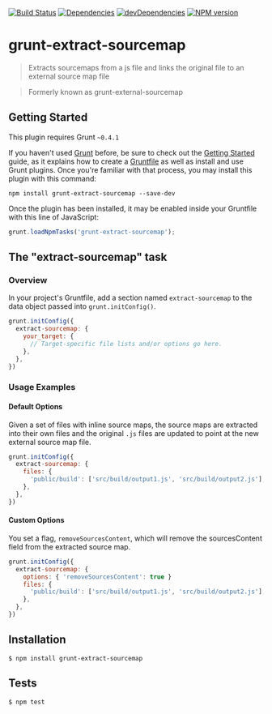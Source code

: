 [![Build Status](https://travis-ci.org/duereg/grunt-extract-sourcemap.png)](https://travis-ci.org/duereg/grunt-extract-sourcemap)
[![Dependencies](https://david-dm.org/duereg/grunt-extract-sourcemap.png)](https://david-dm.org/duereg/grunt-extract-sourcemap)
[![devDependencies](https://david-dm.org/duereg/grunt-extract-sourcemap/dev-status.png)](https://david-dm.org/duereg/grunt-extract-sourcemap#info=devDependencies&view=table)
[![NPM version](https://badge.fury.io/js/grunt-extract-sourcemap.svg)](http://badge.fury.io/js/grunt-extract-sourcemap)

# grunt-extract-sourcemap

> Extracts sourcemaps from a js file and links the original file to an external source map file

> Formerly known as grunt-external-sourcemap

## Getting Started
This plugin requires Grunt `~0.4.1`

If you haven't used [Grunt](http://gruntjs.com/) before, be sure to check out the [Getting Started](http://gruntjs.com/getting-started) guide, as it explains how to create a [Gruntfile](http://gruntjs.com/sample-gruntfile) as well as install and use Grunt plugins. Once you're familiar with that process, you may install this plugin with this command:

```shell
npm install grunt-extract-sourcemap --save-dev
```

Once the plugin has been installed, it may be enabled inside your Gruntfile with this line of JavaScript:

```js
grunt.loadNpmTasks('grunt-extract-sourcemap');
```

## The "extract-sourcemap" task

### Overview
In your project's Gruntfile, add a section named `extract-sourcemap` to the data object passed into `grunt.initConfig()`.

```js
grunt.initConfig({
  extract-sourcemap: {
    your_target: {
      // Target-specific file lists and/or options go here.
    },
  },
})
```

### Usage Examples

#### Default Options
Given a set of files with inline source maps, the source maps are extracted into their own files and the original `.js` files are updated to point at the new external source map file.

```js
grunt.initConfig({
  extract-sourcemap: {
    files: {
      'public/build': ['src/build/output1.js', 'src/build/output2.js'],
    },
  },
})
```

#### Custom Options
You set a flag, `removeSourcesContent`, which will remove the sourcesContent field from the extracted source map.

```js
grunt.initConfig({
  extract-sourcemap: {
    options: { 'removeSourcesContent': true }
    files: {
      'public/build': ['src/build/output1.js', 'src/build/output2.js'],
    },
  },
})
```

## Installation

    $ npm install grunt-extract-sourcemap

## Tests

    $ npm test

